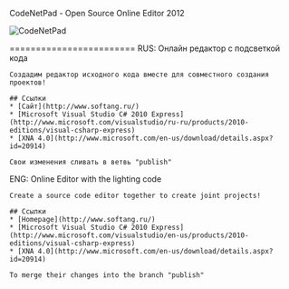CodeNetPad - Open Source Online Editor 2012

![CodeNetPad](http://dl.dropbox.com/u/99983316/C%23/CodeNetPad/LOGO_CodeNetPad.png)

========================
RUS:
	Онлайн редактор с подсветкой кода
	
	Создадим редактор исходного кода вместе для совместного создания проектов!
	
	## Ссылки
	* [Сайт](http://www.softang.ru/)
	* [Microsoft Visual Studio C# 2010 Express](http://www.microsoft.com/visualstudio/ru-ru/products/2010-editions/visual-csharp-express)
	* [XNA 4.0](http://www.microsoft.com/en-us/download/details.aspx?id=20914)
	
	Свои изменения сливать в ветвь "publish"
	
ENG:
	Online Editor with the lighting code
	
	Create a source code editor together to create joint projects!
	
	## Ссылки
	* [Homepage](http://www.softang.ru/)
	* [Microsoft Visual Studio C# 2010 Express](http://www.microsoft.com/visualstudio/en-us/products/2010-editions/visual-csharp-express)
	* [XNA 4.0](http://www.microsoft.com/en-us/download/details.aspx?id=20914)
	
	To merge their changes into the branch "publish"